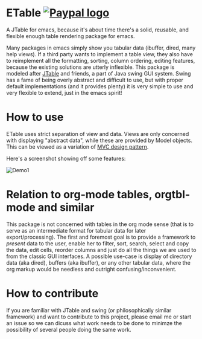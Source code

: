 # ETable [![Paypal logo](https://www.paypalobjects.com/en_US/i/btn/btn_donate_LG.gif)](https://www.paypal.com/cgi-bin/webscr?cmd=_s-xclick&hosted_button_id=TAWNECQR3TTUY)

A JTable for emacs, because it's about time there's a solid, reusable, and flexible enough table rendering package for emacs.

Many packages in emacs simply show you tabular data (ibuffer, dired, many help views).  If a third party wants to implement a table view, they also have to reimplement all the formatting, sorting, column ordering, editing features, because the existing solutions are utterly inflexible.  This package is modeled after [JTable](http://docs.oracle.com/javase/7/docs/api/javax/swing/JTable.html) and friends, a part of Java swing GUI system.  Swing has a fame of being overly abstract and difficult to use, but with proper default implementations (and it provides plenty) it is very simple to use and very flexible to extend, just in the emacs spirit!

# How to use

ETable uses strict separation of view and data.  Views are only concerned with displaying "abstract data", while these are provided by Model objects.  This can be viewed as a variation of [MVC design pattern](http://en.wikipedia.org/wiki/Model–view–controller).

Here's a screenshot showing off some features:

![Demo1](http://i.imgur.com/U2YB4LB.png)

# Relation to org-mode tables, orgtbl-mode and similar

This package is not concerned with tables in the org mode sense (that is to serve as an intermediate format for tabular data for later export/processing).  The first and foremost goal is to provide a framework to *present* data to the user, enable her to filter, sort, search, select and copy the data, edit cells, reorder columns and just do all the things we are used to from the classic GUI interfaces.  A possible use-case is display of directory data (aka dired), buffers (aka ibuffer), or any other tabular data, where the org markup would be needless and outright confusing/inconvenient.

# How to contribute

If you are familiar with JTable and swing (or philosophically similar framework) and want to contribute to this project, please email me or start an issue so we can dicuss what work needs to be done to minimze the possibility of several people doing the same work.
